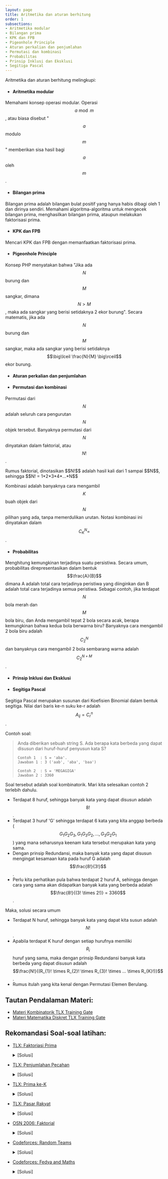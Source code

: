 ```yaml
---
layout: page
title: Aritmetika dan aturan berhitung
order: 1
subsections:
- Aritmetika modular
- Bilangan prima
- KPK dan FPB
- Pigeonhole Principle
- Aturan perkalian dan penjumlahan
- Permutasi dan kombinasi
- Probabilitas
- Prinsip Inklusi dan Eksklusi
- Segitiga Pascal
---
```

Aritmetika dan aturan berhitung melingkupi:

- #### Aritmetika modular
Memahami konsep operasi modular. Operasi $$a \bmod m$$, atau biasa disebut "$$a$$ modulo $$m$$" memberikan sisa hasil bagi $$a$$ oleh $$m$$.
- #### Bilangan prima
Bilangan prima adalah bilangan bulat positif yang hanya habis dibagi oleh 1 dan dirinya sendiri. Memahami algoritma-algoritma untuk mengecek bilangan prima, menghasilkan bilangan prima, ataupun melakukan faktorisasi prima.
- #### KPK dan FPB
Mencari KPK dan FPB dengan memanfaatkan faktorisasi prima.

- #### Pigeonhole Principle
Konsep PHP menyatakan bahwa "Jika ada $$N$$ burung dan $$M$$ sangkar, dimana $$N > M$$ , maka ada sangkar yang berisi setidaknya 2 ekor burung".
Secara matematis, jika ada $$N$$ burung dan $$M$$ sangkar, maka ada sangkar yang berisi setidaknya $$\big\lceil \frac{N}{M} \big\rceil$$ ekor burung.
- #### Aturan perkalian dan penjumlahan

- #### Permutasi dan kombinasi
Permutasi dari $$N$$ adalah seluruh cara pengurutan $$N$$ objek tersebut. Banyaknya permutasi dari $$N$$ dinyatakan dalam faktorial, atau $$N!$$.
<!--more--> Rumus faktorial, dinotasikan $$N!$$ adalah hasil kali dari 1 sampai $$N$$, sehingga $$N! = 1*2*3*4*...*N$$ <!--more-->
Kombinasi adalah banyaknya cara mengambil $$K$$ buah objek dari $$N$$ pilihan yang ada, tanpa memerdulikan urutan. Notasi kombinasi ini dinyatakan dalam $$C^{N}_{K} = $$.

- #### Probabilitas
Menghitung kemungkinan terjadinya suatu persistiwa. Secara umum, probabilitas direpresentasikan dalam bentuk $$\frac{A}{B}$$ dimana A adalah total cara terjadinya peristiwa yang diinginkan dan B adalah total cara terjadinya semua peristiwa. Sebagai contoh, jika terdapat $$N$$ bola merah dan $$M$$ bola biru, dan Anda mengambil tepat 2 bola secara acak, berapa kemungkinan bahwa kedua bola berwarna biru? Banyaknya cara mengambil 2 bola biru adalah $$C^{N}_{2}$$ dan banyaknya cara mengambil 2 bola sembarang warna adalah $$C^{N+M}_{2}$$.

- #### Prinsip Inklusi dan Eksklusi

- #### Segitiga Pascal
Segitiga Pascal merupakan susunan dari Koefisien Binomial dalam bentuk segitiga.
Nilai dari baris ke-n suku ke-r adalah $$A_{ij} = C^{n}_{r}$$.

Contoh soal:

> Anda diberikan sebuah string S. Ada berapa kata berbeda yang dapat disusun dari huruf-huruf penyusun kata S?
> ``` 
> Contoh 1  : S = 'aba'. 
> Jawaban 1 : 3 ('aab', 'aba', 'baa')
> 
> Contoh 2  : S = 'MEGAGIGA'
> Jawaban 2 : 3360
> ```
<!--more-->

Soal tersebut adalah soal kombinatorik. Mari kita selesaikan contoh 2 terlebih dahulu.
 - Terdapat 8 huruf, sehingga banyak kata yang dapat disusun adalah $$8!$$.
 - Terdapat 3 huruf 'G' sehingga terdapat 6 kata yang kita anggap berbeda ($$G_{1}G_{2}G_{3}, G_{1}G_{3}G_{2}, ...,G_{3}G_{2}G_{1}$$) yang mana seharusnya keenam kata tersebut merupakan kata yang sama.
 - Dengan prinsip Redundansi, maka banyak kata yang dapat disusun mengingat kesamaan kata pada huruf G adalah $$\frac{8!}{3!}$$.
 - Perlu kita perhatikan pula bahwa terdapat 2 huruf A, sehingga dengan cara yang sama akan didapatkan banyak kata yang berbeda adalah $$\frac{8!}{(3! \times 2!)} = 3360$$.

Maka, solusi secara umum
 - Terdapat N huruf, sehingga banyak kata yang dapat kita susun adalah $$N!$$.
 - Apabila terdapat K huruf dengan setiap hurufnya memiliki $$R_{i}$$ huruf yang sama, maka dengan prinsip Redundansi banyak kata berbeda yang dapat disusun adalah $$\frac{N!}{(R_{1}! \times R_{2}! \times R_{3}! \times ... \times R_{K}!)}$$.
 - Rumus itulah yang kita kenal dengan Permutasi Elemen Berulang.

## Tautan Pendalaman Materi:
- [Materi Kombinatorik TLX Training Gate](https://training.ia-toki.org/training/curriculums/1/courses/11/chapters/51/lessons/18/)
- [Materi Matematika Diskret TLX Training Gate](https://training.ia-toki.org/training/curriculums/1/courses/11/chapters/51/lessons/17/)

## Rekomandasi Soal-soal latihan:
- [TLX: Faktoriasi Prima](https://training.ia-toki.org/training/curriculums/1/courses/11/chapters/51/problems/225/) 
	<details>
	<summary>[Solusi]</summary>
	Cari seluruh faktor prima dari masukan. Kemudian cetak sesuai keinginan.
	</details>

- [TLX: Penjumlahan Pecahan](https://training.ia-toki.org/training/curriculums/1/courses/11/chapters/51/problems/226/)
	<details>
	<summary>[Solusi]</summary>
	$$E = \frac{(A*D + B*C)}{gcd(C,D)}$$ $$F = \frac{C*D}{gcd(C,D)}$$
	</details>

- [TLX: Prima ke-K](https://training.ia-toki.org/training/curriculums/1/courses/11/chapters/51/problems/227/)
	<details>
	<summary>[Solusi]</summary>
	Gunakan Sieve of Erathosthenes untuk menghasilkan 77.777 bilangan prima pertama. Kemudian cetak sesuai masukan.
	</details>

- [TLX: Pasar Rakyat](https://training.ia-toki.org/training/curriculums/1/courses/11/chapters/51/problems/228/)
	<details>
	<summary>[Solusi]</summary>
	Hitung KPK dari seluruh masukan
	</details>

- [OSN 2006: Faktorial](https://training.ia-toki.org/problemsets/70/problems/352/)
	<details>
	<summary>[Solusi]</summary>
	Menghitung nilai asli dari N! tidak memungkinkan karena terlalu besar. Namun, kita cukup mencari banyaknya faktor 2 dan 5 dari N!, karena 2*5 = 10 (menghasilkan digit 0)
	</details>

- [Codeforces: Random Teams](http://codeforces.com/problemset/problem/478/B)
	<details>
	<summary>[Solusi]</summary>
	Untuk pasangan teman minimum, distribusikan tim dengan semerata mungkin. Untuk pasangan teman maksimum, distribusikan tim dengan anggota 1 untuk m-1 tim, dan sisanya di tim terakhir. Banyaknya pasangan teman dari suatu tim dengan anggota X orang adalah kombinasi 2 dari X.
	</details>

- [Codeforces: Fedya and Maths](http://codeforces.com/problemset/problem/456/B)
	<details>
	<summary>[Solusi]</summary>
	Ingat sifat modulo, (A + B + C + D) mod 5 sama dengan (A mod 5 + B mod 5 + C mod 5 + D mod 5) mod 5. Cari pola masing-masing bilangan pangkat tersebut jika dimodulo dengan 5.
	</details>




